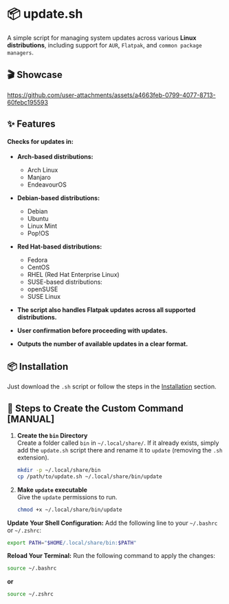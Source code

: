 # 📦 update.sh

A simple script for managing system updates across various **Linux distributions**, including support for `AUR`, `Flatpak`, and `common package managers`.

## 🎬 Showcase

https://github.com/user-attachments/assets/a4663feb-0799-4077-8713-60febc195593

## ✨ Features


#### Checks for updates in:
- **Arch-based distributions:**
  - Arch Linux
  - Manjaro
  - EndeavourOS
- **Debian-based distributions:**
  - Debian
  - Ubuntu
  - Linux Mint
  - Pop!OS
- **Red Hat-based distributions:**
  - Fedora
  - CentOS
  - RHEL (Red Hat Enterprise Linux)
  - SUSE-based distributions:
  - openSUSE
  - SUSE Linux
  
- **The script also handles Flatpak updates across all supported distributions.**
- **User confirmation before proceeding with updates.**
- **Outputs the number of available updates in a clear format.**


## 📦 Installation

Just download the `.sh` script or follow the steps in the [Installation](https://github.com/fr0st-iwnl/sh-toolbox?tab=readme-ov-file#-installation) section.

## 🧭 Steps to Create the Custom Command [MANUAL]


1. **Create the `bin` Directory**  
   Create a folder called `bin` in `~/.local/share/`. If it already exists, simply add the `update.sh` script there and rename it to `update` (removing the `.sh` extension).

   ```bash
   mkdir -p ~/.local/share/bin
   cp /path/to/update.sh ~/.local/share/bin/update
   ```

1. **Make `update` executable**  
   Give the `update` permissions to run.

   ```bash
   chmod +x ~/.local/share/bin/update
   ```

**Update Your Shell Configuration:**
Add the following line to your `~/.bashrc` or `~/.zshrc`:

```bash
export PATH="$HOME/.local/share/bin:$PATH"
```

**Reload Your Terminal:**
Run the following command to apply the changes:

```bash
source ~/.bashrc
```
**or**

```bash
source ~/.zshrc
``` 
   

   
